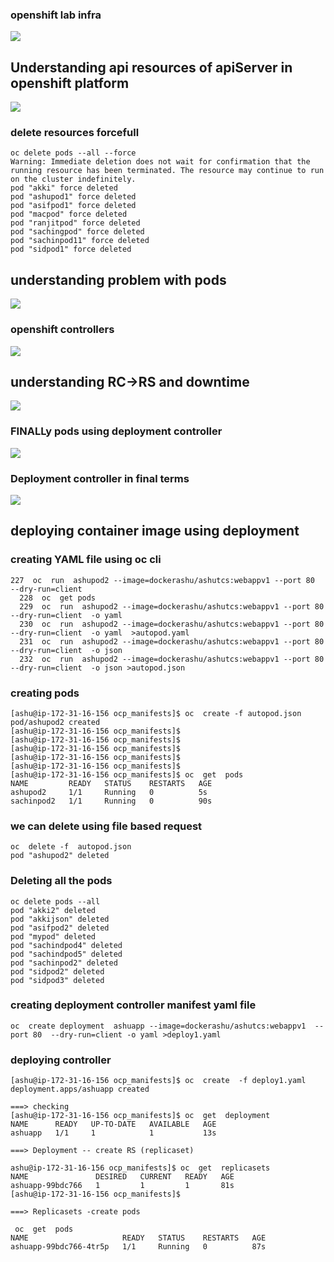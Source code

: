 ### openshift lab infra

<img src="infra.png">

## Understanding api resources of apiServer in openshift platform 

<img src="res.png">

### delete resources forcefull 

```
oc delete pods --all --force
Warning: Immediate deletion does not wait for confirmation that the running resource has been terminated. The resource may continue to run on the cluster indefinitely.
pod "akki" force deleted
pod "ashupod1" force deleted
pod "asifpod1" force deleted
pod "macpod" force deleted
pod "ranjitpod" force deleted
pod "sachingpod" force deleted
pod "sachinpod11" force deleted
pod "sidpod1" force deleted

```

## understanding problem with pods 

<img src="pods1.png">

### openshift controllers

<img src="occ.png">

## understanding RC->RS and downtime 

<img src="ocs.png">

### FINALLy pods using deployment controller 

<img src="podsc.png">

### Deployment controller in final terms 

<img src="dd.png">


## deploying container image using deployment 

### creating YAML file using oc cli 

```
227  oc  run  ashupod2 --image=dockerashu/ashutcs:webappv1 --port 80  --dry-run=client 
  228  oc  get pods
  229  oc  run  ashupod2 --image=dockerashu/ashutcs:webappv1 --port 80  --dry-run=client  -o yaml 
  230  oc  run  ashupod2 --image=dockerashu/ashutcs:webappv1 --port 80  --dry-run=client  -o yaml  >autopod.yaml 
  231  oc  run  ashupod2 --image=dockerashu/ashutcs:webappv1 --port 80  --dry-run=client  -o json 
  232  oc  run  ashupod2 --image=dockerashu/ashutcs:webappv1 --port 80  --dry-run=client  -o json >autopod.json

```

### creating pods 

```
[ashu@ip-172-31-16-156 ocp_manifests]$ oc  create -f autopod.json 
pod/ashupod2 created
[ashu@ip-172-31-16-156 ocp_manifests]$ 
[ashu@ip-172-31-16-156 ocp_manifests]$ 
[ashu@ip-172-31-16-156 ocp_manifests]$ 
[ashu@ip-172-31-16-156 ocp_manifests]$ 
[ashu@ip-172-31-16-156 ocp_manifests]$ 
[ashu@ip-172-31-16-156 ocp_manifests]$ oc  get  pods
NAME         READY   STATUS    RESTARTS   AGE
ashupod2     1/1     Running   0          5s
sachinpod2   1/1     Running   0          90s

```

### we can delete using file based request

```
oc  delete -f  autopod.json 
pod "ashupod2" deleted

```

### Deleting all the pods 

```
oc delete pods --all
pod "akki2" deleted
pod "akkijson" deleted
pod "asifpod2" deleted
pod "mypod" deleted
pod "sachindpod4" deleted
pod "sachindpod5" deleted
pod "sachinpod2" deleted
pod "sidpod2" deleted
pod "sidpod3" deleted

```

### creating deployment controller manifest yaml file 

```
oc  create deployment  ashuapp --image=dockerashu/ashutcs:webappv1  --port 80  --dry-run=client -o yaml >deploy1.yaml
```

### deploying controller

```
[ashu@ip-172-31-16-156 ocp_manifests]$ oc  create  -f deploy1.yaml 
deployment.apps/ashuapp created

===> checking 
[ashu@ip-172-31-16-156 ocp_manifests]$ oc  get  deployment 
NAME      READY   UP-TO-DATE   AVAILABLE   AGE
ashuapp   1/1     1            1           13s

===> Deployment -- create RS (replicaset)

ashu@ip-172-31-16-156 ocp_manifests]$ oc  get  replicasets
NAME               DESIRED   CURRENT   READY   AGE
ashuapp-99bdc766   1         1         1       81s
[ashu@ip-172-31-16-156 ocp_manifests]$ 

===> Replicasets -create pods 

 oc  get  pods
NAME                     READY   STATUS    RESTARTS   AGE
ashuapp-99bdc766-4tr5p   1/1     Running   0          87s
```




